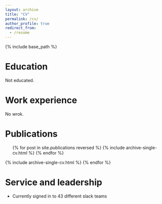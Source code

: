 ```yaml
---
layout: archive
title: "CV"
permalink: /cv/
author_profile: true
redirect_from:
  - /resume
---
```


{% include base_path %}

Education
======
Not educated.

Work experience
======
No wrok.

Publications
======
  <ul>{% for post in site.publications reversed %}
    {% include archive-single-cv.html %}
  {% endfor %}</ul>  
    {% include archive-single-cv.html %}
  {% endfor %}</ul>
  
Service and leadership
======
* Currently signed in to 43 different slack teams
